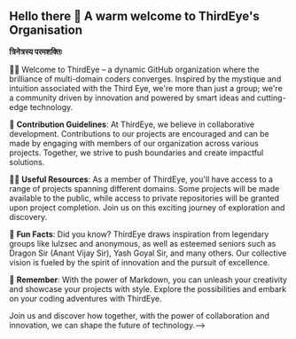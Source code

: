 ## Hello there 👋 A warm welcome to ThirdEye's Organisation
 
**त्रिनेत्रस्य परमशक्तिः**

🙋‍♀️ Welcome to ThirdEye – a dynamic GitHub organization where the brilliance of multi-domain coders converges. Inspired by the mystique and intuition associated with the Third Eye, we're more than just a group; we're a community driven by innovation and powered by smart ideas and cutting-edge technology.

🌈 **Contribution Guidelines**: At ThirdEye, we believe in collaborative development. Contributions to our projects are encouraged and can be made by engaging with members of our organization across various projects. Together, we strive to push boundaries and create impactful solutions.

👩‍💻 **Useful Resources**: As a member of ThirdEye, you'll have access to a range of projects spanning different domains. Some projects will be made available to the public, while access to private repositories will be granted upon project completion. Join us on this exciting journey of exploration and discovery.

🍿 **Fun Facts**: Did you know? ThirdEye draws inspiration from legendary groups like lulzsec and anonymous, as well as esteemed seniors such as Dragon Sir (Anant Vijay Sir), Yash Goyal Sir, and many others. Our collective vision is fueled by the spirit of innovation and the pursuit of excellence.

🧙 **Remember**: With the power of Markdown, you can unleash your creativity and showcase your projects with style. Explore the possibilities and embark on your coding adventures with ThirdEye.

Join us and discover how together, with the power of collaboration and innovation, we can shape the future of technology.-->
